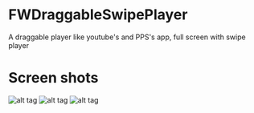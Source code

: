 # FWDraggableSwipePlayer
A draggable player like youtube's and PPS's app, full screen with swipe player 

# Screen shots

![alt tag](https://github.com/fillywong/FWDraggableSwipePlayer/raw/master/Assets/screen01.PNG)
![alt tag](https://github.com/fillywong/FWDraggableSwipePlayer/raw/master/Assets/screen02.PNG)
![alt tag](https://github.com/fillywong/FWDraggableSwipePlayer/raw/master/Assets/screen03.PNG)
